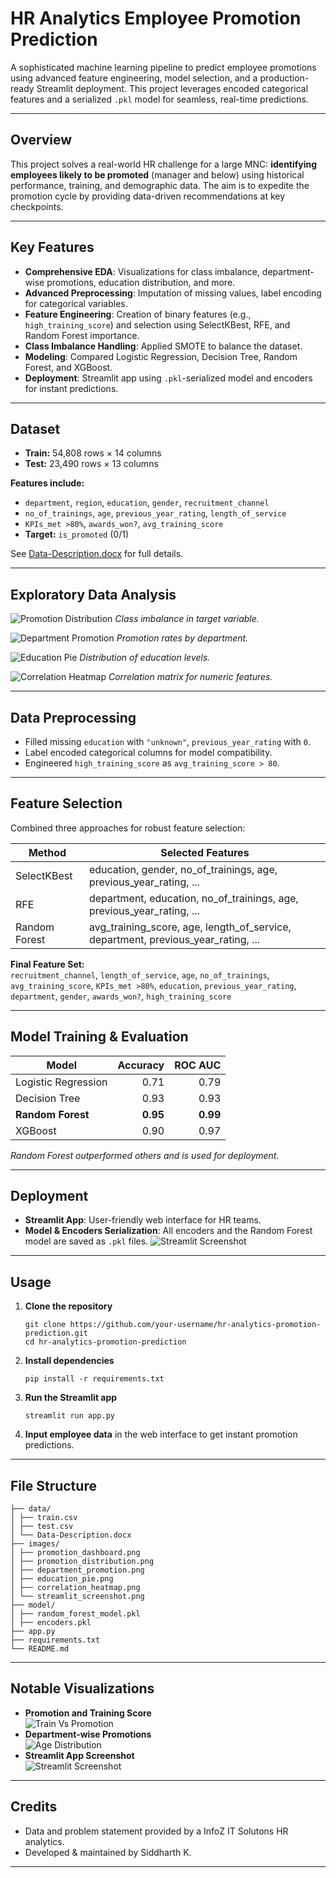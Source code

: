 # HR Analytics Employee Promotion Prediction



A sophisticated machine learning pipeline to predict employee promotions using advanced feature engineering, model selection, and a production-ready Streamlit deployment. This project leverages encoded categorical features and a serialized `.pkl` model for seamless, real-time predictions.

---

## Overview

This project solves a real-world HR challenge for a large MNC: **identifying employees likely to be promoted** (manager and below) using historical performance, training, and demographic data. The aim is to expedite the promotion cycle by providing data-driven recommendations at key checkpoints.

---

## Key Features

- **Comprehensive EDA**: Visualizations for class imbalance, department-wise promotions, education distribution, and more.
- **Advanced Preprocessing**: Imputation of missing values, label encoding for categorical variables.
- **Feature Engineering**: Creation of binary features (e.g., `high_training_score`) and selection using SelectKBest, RFE, and Random Forest importance.
- **Class Imbalance Handling**: Applied SMOTE to balance the dataset.
- **Modeling**: Compared Logistic Regression, Decision Tree, Random Forest, and XGBoost.
- **Deployment**: Streamlit app using `.pkl`-serialized model and encoders for instant predictions.

---

## Dataset

- **Train:** 54,808 rows × 14 columns
- **Test:** 23,490 rows × 13 columns

**Features include:**
- `department`, `region`, `education`, `gender`, `recruitment_channel`
- `no_of_trainings`, `age`, `previous_year_rating`, `length_of_service`
- `KPIs_met >80%`, `awards_won?`, `avg_training_score`
- **Target:** `is_promoted` (0/1)

See [Data-Description.docx](data/Data-Description.docx) for full details.

---

## Exploratory Data Analysis

![Promotion Distribution](images/promotion_distribution.png)
*Class imbalance in target variable.*

![Department Promotion](images/department_promotion.png)
*Promotion rates by department.*

![Education Pie](images/education_pie.png)
*Distribution of education levels.*

![Correlation Heatmap](images/correlation_heatmap.png)
*Correlation matrix for numeric features.*

---

## Data Preprocessing

- Filled missing `education` with `"unknown"`, `previous_year_rating` with `0`.
- Label encoded categorical columns for model compatibility.
- Engineered `high_training_score` as `avg_training_score > 80`.

---

## Feature Selection

Combined three approaches for robust feature selection:

| Method           | Selected Features                                                                 |
|------------------|----------------------------------------------------------------------------------|
| SelectKBest      | education, gender, no_of_trainings, age, previous_year_rating, ...               |
| RFE              | department, education, no_of_trainings, age, previous_year_rating, ...           |
| Random Forest    | avg_training_score, age, length_of_service, department, previous_year_rating, ... |

**Final Feature Set:**  
`recruitment_channel`, `length_of_service`, `age`, `no_of_trainings`, `avg_training_score`, `KPIs_met >80%`, `education`, `previous_year_rating`, `department`, `gender`, `awards_won?`, `high_training_score`

---

## Model Training & Evaluation

| Model                | Accuracy | ROC AUC |
|----------------------|---------:|--------:|
| Logistic Regression  |   0.71   |   0.79  |
| Decision Tree        |   0.93   |   0.93  |
| **Random Forest**    | **0.95** | **0.99**|
| XGBoost              |   0.90   |   0.97  |

*Random Forest outperformed others and is used for deployment.*

---

## Deployment

- **Streamlit App**: User-friendly web interface for HR teams.
- **Model & Encoders Serialization**: All encoders and the Random Forest model are saved as `.pkl` files.
  ![Streamlit Screenshot](images/streamlit_screenshot.png)

---

## Usage

1. **Clone the repository**
    ```
    git clone https://github.com/your-username/hr-analytics-promotion-prediction.git
    cd hr-analytics-promotion-prediction
    ```

2. **Install dependencies**
    ```
    pip install -r requirements.txt
    ```

3. **Run the Streamlit app**
    ```
    streamlit run app.py
    ```

4. **Input employee data** in the web interface to get instant promotion predictions.

---

## File Structure
```
├── data/
│ ├── train.csv
│ ├── test.csv
│ └── Data-Description.docx
├── images/
│ ├── promotion_dashboard.png
│ ├── promotion_distribution.png
│ ├── department_promotion.png
│ ├── education_pie.png
│ ├── correlation_heatmap.png
│ └── streamlit_screenshot.png
├── model/
│ ├── random_forest_model.pkl
│ ├── encoders.pkl
├── app.py
├── requirements.txt
└── README.md
```
---

## Notable Visualizations

- **Promotion and Training Score**  
  ![Train Vs Promotion](images/trainvspromotion.png)
- **Department-wise Promotions**  
  ![Age Distribution](images/agedist.png)
- **Streamlit App Screenshot**  
  ![Streamlit Screenshot](images/streamlit_screenshot.png)

---

## Credits

- Data and problem statement provided by a InfoZ IT Solutons HR analytics.
- Developed & maintained by Siddharth K.

---

